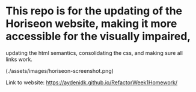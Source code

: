 This repo is for the updating of the Horiseon website, making it more accessible for the visually impaired,
===========================================================================================================

updating the html semantics, consolidating the css, and making sure all
links work.

(./assets/images/horiseon-screenshot.png)

Link to website: https://aydenidk.github.io/RefactorWeek1Homework/
